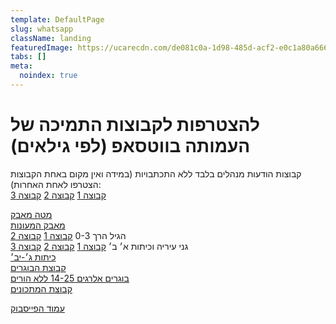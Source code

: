 ```yaml
---
template: DefaultPage
slug: whatsapp
className: landing
featuredImage: https://ucarecdn.com/de081c0a-1d98-485d-acf2-e0c1a80a6661/
tabs: []
meta:
  noindex: true
---
```

# להצטרפות לקבוצות התמיכה של העמותה בווטסאפ (לפי גילאים)

קבוצות הודעות מנהלים בלבד ללא התכתבויות (במידה ואין מקום באחת הקבוצות הצטרפו לאחת האחרות):  
[קבוצה 1](https://chat.whatsapp.com/GLHcRyBrPF3Kh5e7YufCwY) 
[קבוצה 2](https://chat.whatsapp.com/JRhU557h6VNIj6G3rwHk6I) 
[קבוצה 3](https://chat.whatsapp.com/FNo7nEgX4y48Gkb8rAO9Zh) 


[מטה מאבק](https://chat.whatsapp.com/3PgqnSTFmnIHjEcOvlOM2i)  
[מאבק המעונות](https://chat.whatsapp.com/IAiAfmUVC7G58AGtdE88XD)  
הגיל הרך 0-3 [קבוצה 1](https://chat.whatsapp.com/DmSqKG0XZLk0RXWSPAW1YZ)
[קבוצה 2](https://chat.whatsapp.com/CML7879XVBS2aJHOGzcHDK)  
גני עיריה וכיתות א׳ ב׳ [קבוצה 1](https://chat.whatsapp.com/GFKnRcjVWIWCPWbExX8UBJ) 
[קבוצה 2](https://chat.whatsapp.com/BdKHwNq51XxLahL9TUZoa0) 
[קבוצה 3](https://chat.whatsapp.com/LVBdQdSWXSw6zHTdfNkrJi)  
[כיתות ג׳-יב׳](https://chat.whatsapp.com/EicaSR6eXWo7P6QVuMXbRZ)  
[קבוצת הבוגרים](https://chat.whatsapp.com/FhCPAynEQ1wALK5SJnQgdu)  
[בוגרים אלרגים 14-25 ללא הורים](https://chat.whatsapp.com/GohevYF6clHK6z5K1kVO0o)  
[קבוצת המתכונים](https://chat.whatsapp.com/IwKCvXrYD7L0s1rY246YDJ)  

[עמוד הפייסבוק](https://m.facebook.com/Foodallergy.il/?ref=group_browse)